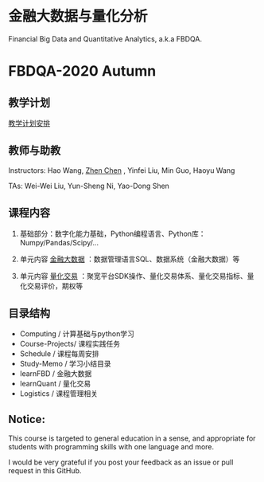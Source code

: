 # 金融大数据与量化分析 

Financial Big Data and Quantitative Analytics, a.k.a FBDQA.

# FBDQA-2020 Autumn  

## 教学计划

[教学计划安排](Schedule/FBDQA-Schedule-2020A.md)

## 教师与助教

Instructors: Hao Wang, [Zhen Chen](http://www.icenter.tsinghua.edu.cn/faculty/chenzhen/) , Yinfei Liu, Min Guo, Haoyu Wang

TAs: Wei-Wei Liu, Yun-Sheng Ni, Yao-Dong Shen

## 课程内容

1. 基础部分：数字化能力基础，Python编程语言、Python库：Numpy/Pandas/Scipy/... 

2. 单元内容 [金融大数据](learnFBD/金融大数据-教学内容-2020A.md) ：数据管理语言SQL、数据系统（金融大数据）等

3. 单元内容 [量化交易](learnQuant/量化交易-教学内容-2020A.md) ：聚宽平台SDK操作、量化交易体系、量化交易指标、量化交易评价，期权等

## 目录结构

- Computing / 计算基础与python学习
- Course-Projects/ 课程实践任务
- Schedule / 课程每周安排
- Study-Memo / 学习小结目录
- learnFBD /  金融大数据
- learnQuant / 量化交易
- Logistics  / 课程管理相关

## Notice:

This course is targeted to general education in a sense, and appropriate for students with programming skills with one language and more.

I would be very grateful if you post your feedback as an issue or pull request in this GitHub.

